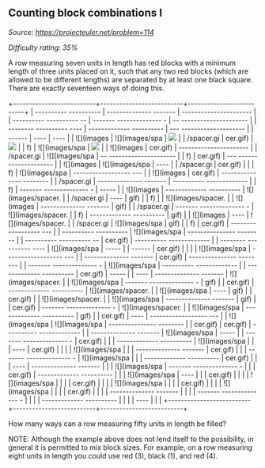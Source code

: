 Counting block combinations I
-----------------------------

*Source: https://projecteuler.net/problem=114*


*Difficulty rating: 35%*

A row measuring seven units in length has red blocks with a minimum
length of three units placed on it, such that any two red blocks (which
are allowed to be different lengths) are separated by at least one black
square. There are exactly seventeen ways of doing this.

+--------------------------+--------------------------+--------------------------+
|   ---------- ----------  |   -------------- ------- |   ---------------------- |
| ---------- ---------- -- | ------- -------------- - | -- --------------------- |
| -------- ---------- ---- | ------------- ---------- | --- -------------------- |
| ------                   | ----                     | ----                     |
|   ![](images             |   ![](images/spa         |   ![](images/spacer.gif) |
|   /spacer.gi             |   cer.gif)               |   ![](images/spacer.gif) |
|   f)                     |   ![](images/spa         |   ![](images/spacer.gif) |
|   ![](images             |   cer.gif)               |   ---------------------- |
|   /spacer.gi             |   ![](images/spa         | -- --------------------- |
|   f)                     |   cer.gif)               | --- -------------------- |
|   ![](images             |   ![](images/spa         | ----                     |
|   /spacer.gi             |   cer.gif)               |                          |
|   f)                     |   ![](images/spa         |   ------------------ --- |
|   ![](images             |   cer.gif)               | --------------- -------- |
|   /spacer.gi             |   -------------- ------- | ---------- ------------- |
|   f)                     | ------- -------------- - | -----                    |
|   ![](images             | ------------- ---------- |   ![](images/spacer.     |
|   /spacer.gi             | ----                     |   gif)                   |
|   f)                     |                          |   ![](images/spacer.     |
|   ![](images             |   -------------- ------- |   gif)                   |
|   /spacer.gi             | ------- -------------- - |   ![](images/spacer.     |
|   f)                     | ------------- ---------- |   gif)                   |
|   ![](images             | ----                     |   ![](images/spacer.     |
|   /spacer.gi             |   ![](images/spa         |   gif)                   |
|   f)                     |   cer.gif)               |   ------------------ --- |
|   ---------- ----------  |   ![](images/spa         | --------------- -------- |
| ---------- ---------- -- |   cer.gif)               | ---------- ------------- |
| -------- ---------- ---- |   ![](images/spa         | -----                    |
| ------                   |   cer.gif)               |                          |
|                          |   ![](images/spa         |   ------------------ --- |
|   -------------- ------- |   cer.gif)               | --------------- -------- |
| ------- -------------- - |   ![](images/spa         | ---------- ------------- |
| ------------- ---------- |   cer.gif)               | -----                    |
| ----                     |   -------------- ------- |   ![](images/spacer.     |
|   ![](images/spa         | ------- -------------- - |   gif)                   |
|   cer.gif)               | ------------- ---------- |   ![](images/spacer.     |
|   ![](images/spa         | ----                     |   gif)                   |
|   cer.gif)               |                          |   ![](images/spacer.     |
|   ![](images/spa         |   -------------- ------- |   gif)                   |
|   cer.gif)               | ------- -------------- - |   ![](images/spacer.     |
|   ![](images/spa         | ------------- ---------- |   gif)                   |
|   cer.gif)               | ----                     |   ------------------ --- |
|   ![](images/spa         |   ![](images/spa         | --------------- -------- |
|   cer.gif)               |   cer.gif)               | ---------- ------------- |
|   -------------- ------- |   ![](images/spa         | -----                    |
| ------- -------------- - |   cer.gif)               |                          |
| ------------- ---------- |   ![](images/spa         |                          |
| ----                     |   cer.gif)               |                          |
|                          |   ![](images/spa         |                          |
|   -------------- ------- |   cer.gif)               |                          |
| ------- -------------- - |   ![](images/spa         |                          |
| ------------- ---------- |   cer.gif)               |                          |
| ----                     |   -------------- ------- |                          |
|   ![](images/spa         | ------- -------------- - |                          |
|   cer.gif)               | ------------- ---------- |                          |
|   ![](images/spa         | ----                     |                          |
|   cer.gif)               |                          |                          |
|   ![](images/spa         |                          |                          |
|   cer.gif)               |                          |                          |
|   ![](images/spa         |                          |                          |
|   cer.gif)               |                          |                          |
|   ![](images/spa         |                          |                          |
|   cer.gif)               |                          |                          |
|   -------------- ------- |                          |                          |
| ------- -------------- - |                          |                          |
| ------------- ---------- |                          |                          |
| ----                     |                          |                          |
+--------------------------+--------------------------+--------------------------+

How many ways can a row measuring fifty units in length be filled?

NOTE: Although the example above does not lend itself to the
possibility, in general it is permitted to mix block sizes. For example,
on a row measuring eight units in length you could use red (3), black
(1), and red (4).
